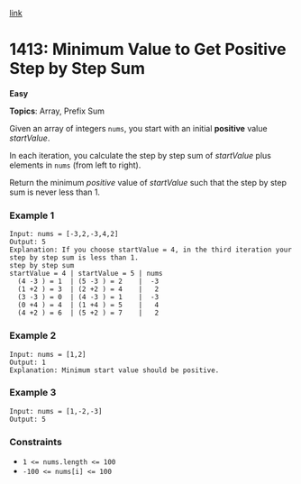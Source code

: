 [link](https://leetcode.com/problems/minimum-value-to-get-positive-step-by-step-sum/)

# 1413: Minimum Value to Get Positive Step by Step Sum

**Easy**

**Topics**: Array, Prefix Sum

Given an array of integers `nums`, you start with an initial **positive** value _startValue_.

In each iteration, you calculate the step by step sum of _startValue_ plus elements in `nums` (from left to right).

Return the minimum *positive* value of _startValue_ such that the step by step sum is never less than 1.

### Example 1
```
Input: nums = [-3,2,-3,4,2]
Output: 5
Explanation: If you choose startValue = 4, in the third iteration your step by step sum is less than 1.
step by step sum
startValue = 4 | startValue = 5 | nums
  (4 -3 ) = 1  | (5 -3 ) = 2    |  -3
  (1 +2 ) = 3  | (2 +2 ) = 4    |   2
  (3 -3 ) = 0  | (4 -3 ) = 1    |  -3
  (0 +4 ) = 4  | (1 +4 ) = 5    |   4
  (4 +2 ) = 6  | (5 +2 ) = 7    |   2
```

### Example 2
```
Input: nums = [1,2]
Output: 1
Explanation: Minimum start value should be positive. 
```

### Example 3
```
Input: nums = [1,-2,-3]
Output: 5
```

### Constraints
- `1 <= nums.length <= 100`
- `-100 <= nums[i] <= 100`
